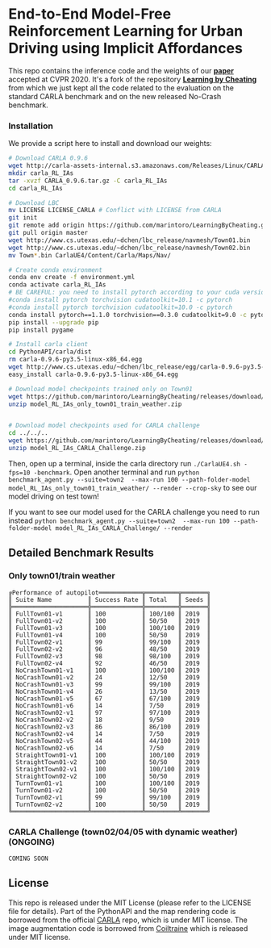 # End-to-End Model-Free Reinforcement Learning for Urban Driving using Implicit Affordances

This repo contains the inference code and the weights of our [**paper**](https://arxiv.org/abs/1911.10868)
accepted at CVPR 2020. 
It's a fork of the repository [**Learning by Cheating**](https://github.com/dianchen96/LearningByCheating) 
from which we just kept all the code related to the evaluation on the standard CARLA
benchmark and on the new released No-Crash benchmark.

### Installation
We provide a script here to install and download our weights:

```bash
# Download CARLA 0.9.6
wget http://carla-assets-internal.s3.amazonaws.com/Releases/Linux/CARLA_0.9.6.tar.gz
mkdir carla_RL_IAs
tar -xvzf CARLA_0.9.6.tar.gz -C carla_RL_IAs
cd carla_RL_IAs

# Download LBC
mv LICENSE LICENSE_CARLA # Conflict with LICENSE from CARLA
git init
git remote add origin https://github.com/marintoro/LearningByCheating.git
git pull origin master
wget http://www.cs.utexas.edu/~dchen/lbc_release/navmesh/Town01.bin
wget http://www.cs.utexas.edu/~dchen/lbc_release/navmesh/Town02.bin
mv Town*.bin CarlaUE4/Content/Carla/Maps/Nav/

# Create conda environment
conda env create -f environment.yml
conda activate carla_RL_IAs
# BE CAREFUL: you need to install pytorch according to your cuda version
#conda install pytorch torchvision cudatoolkit=10.1 -c pytorch 
#conda install pytorch torchvision cudatoolkit=10.0 -c pytorch
conda install pytorch==1.1.0 torchvision==0.3.0 cudatoolkit=9.0 -c pytorch
pip install --upgrade pip
pip install pygame

# Install carla client
cd PythonAPI/carla/dist
rm carla-0.9.6-py3.5-linux-x86_64.egg
wget http://www.cs.utexas.edu/~dchen/lbc_release/egg/carla-0.9.6-py3.5-linux-x86_64.egg
easy_install carla-0.9.6-py3.5-linux-x86_64.egg

# Download model checkpoints trained only on Town01
wget https://github.com/marintoro/LearningByCheating/releases/download/v1.0/model_RL_IAs_only_town01_train_weather.zip
unzip model_RL_IAs_only_town01_train_weather.zip


# Download model checkpoints used for CARLA challenge
cd ../../..
wget https://github.com/marintoro/LearningByCheating/releases/download/v1.0/model_RL_IAs_CARLA_Challenge.zip
unzip model_RL_IAs_CARLA_Challenge.zip
```

Then, open up a terminal, inside the carla directory run `./CarlaUE4.sh -fps=10 -benchmark`. 
Open another terminal and run `python benchmark_agent.py --suite=town2 
--max-run 100 --path-folder-model model_RL_IAs_only_town01_train_weather/ --render --crop-sky` 
to see our model driving on test town!

If you want to see our model used for the CARLA challenge you need to run instead
`python benchmark_agent.py --suite=town2 
--max-run 100 --path-folder-model model_RL_IAs_CARLA_Challenge/ --render` 


## Detailed Benchmark Results
### Only town01/train weather
```
╔Performance of autopilot════════════╦═════════╦═══════╗
║ Suite Name          ║ Success Rate ║ Total   ║ Seeds ║
╠═════════════════════╬══════════════╬═════════╬═══════╣
║ FullTown01-v1       ║ 100          ║ 100/100 ║ 2019  ║
║ FullTown01-v2       ║ 100          ║ 50/50   ║ 2019  ║
║ FullTown01-v3       ║ 100          ║ 100/100 ║ 2019  ║
║ FullTown01-v4       ║ 100          ║ 50/50   ║ 2019  ║
║ FullTown02-v1       ║ 99           ║ 99/100  ║ 2019  ║
║ FullTown02-v2       ║ 96           ║ 48/50   ║ 2019  ║
║ FullTown02-v3       ║ 98           ║ 98/100  ║ 2019  ║
║ FullTown02-v4       ║ 92           ║ 46/50   ║ 2019  ║
║ NoCrashTown01-v1    ║ 100          ║ 100/100 ║ 2019  ║
║ NoCrashTown01-v2    ║ 24           ║ 12/50   ║ 2019  ║
║ NoCrashTown01-v3    ║ 99           ║ 99/100  ║ 2019  ║
║ NoCrashTown01-v4    ║ 26           ║ 13/50   ║ 2019  ║
║ NoCrashTown01-v5    ║ 67           ║ 67/100  ║ 2019  ║
║ NoCrashTown01-v6    ║ 14           ║ 7/50    ║ 2019  ║
║ NoCrashTown02-v1    ║ 97           ║ 97/100  ║ 2019  ║
║ NoCrashTown02-v2    ║ 18           ║ 9/50    ║ 2019  ║
║ NoCrashTown02-v3    ║ 86           ║ 86/100  ║ 2019  ║
║ NoCrashTown02-v4    ║ 14           ║ 7/50    ║ 2019  ║
║ NoCrashTown02-v5    ║ 44           ║ 44/100  ║ 2019  ║
║ NoCrashTown02-v6    ║ 14           ║ 7/50    ║ 2019  ║
║ StraightTown01-v1   ║ 100          ║ 100/100 ║ 2019  ║
║ StraightTown01-v2   ║ 100          ║ 50/50   ║ 2019  ║
║ StraightTown02-v1   ║ 100          ║ 100/100 ║ 2019  ║
║ StraightTown02-v2   ║ 100          ║ 50/50   ║ 2019  ║
║ TurnTown01-v1       ║ 100          ║ 100/100 ║ 2019  ║
║ TurnTown01-v2       ║ 100          ║ 50/50   ║ 2019  ║
║ TurnTown02-v1       ║ 99           ║ 99/100  ║ 2019  ║
║ TurnTown02-v2       ║ 100          ║ 50/50   ║ 2019  ║
╚═════════════════════╩══════════════╩═════════╩═══════╝
```

### CARLA Challenge (town02/04/05 with dynamic weather) (ONGOING)

```
COMING SOON
```

## License
This repo is released under the MIT License (please refer to the LICENSE file for details). Part of the PythonAPI and the map rendering code is borrowed from the official [CARLA](https://github.com/carla-simulator/carla) repo, which is under MIT license. The image augmentation code is borrowed from [Coiltraine](https://github.com/felipecode/coiltraine) which is released under MIT license.
